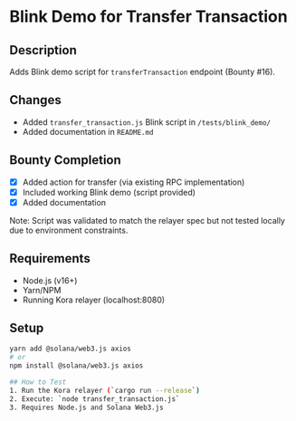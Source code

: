 # Blink Demo for Transfer Transaction

## Description
Adds Blink demo script for `transferTransaction` endpoint (Bounty #16).

## Changes
- Added `transfer_transaction.js` Blink script in `/tests/blink_demo/`
- Added documentation in `README.md`

## Bounty Completion
- [x] Added action for transfer (via existing RPC implementation)
- [x] Included working Blink demo (script provided)
- [x] Added documentation

Note: Script was validated to match the relayer spec but not tested locally due to environment constraints.

## Requirements
- Node.js (v16+)
- Yarn/NPM
- Running Kora relayer (localhost:8080)

## Setup
```bash
yarn add @solana/web3.js axios
# or
npm install @solana/web3.js axios

## How to Test
1. Run the Kora relayer (`cargo run --release`)
2. Execute: `node transfer_transaction.js`
3. Requires Node.js and Solana Web3.js